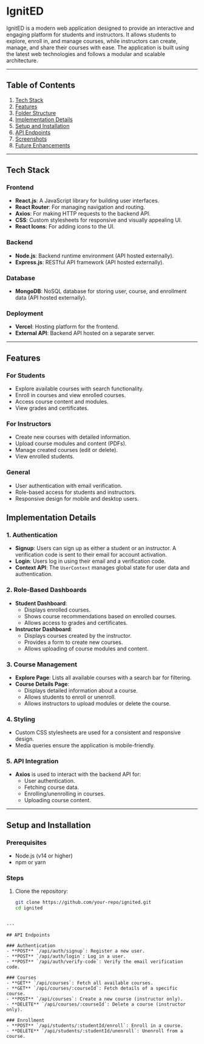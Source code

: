 # IgnitED

IgnitED is a modern web application designed to provide an interactive and engaging platform for students and instructors. It allows students to explore, enroll in, and manage courses, while instructors can create, manage, and share their courses with ease. The application is built using the latest web technologies and follows a modular and scalable architecture.

---

## Table of Contents

1. [Tech Stack](#tech-stack)
2. [Features](#features)
3. [Folder Structure](#folder-structure)
4. [Implementation Details](#implementation-details)
5. [Setup and Installation](#setup-and-installation)
6. [API Endpoints](#api-endpoints)
7. [Screenshots](#screenshots)
8. [Future Enhancements](#future-enhancements)

---

## Tech Stack

### Frontend
- **React.js**: A JavaScript library for building user interfaces.
- **React Router**: For managing navigation and routing.
- **Axios**: For making HTTP requests to the backend API.
- **CSS**: Custom stylesheets for responsive and visually appealing UI.
- **React Icons**: For adding icons to the UI.

### Backend
- **Node.js**: Backend runtime environment (API hosted externally).
- **Express.js**: RESTful API framework (API hosted externally).

### Database
- **MongoDB**: NoSQL database for storing user, course, and enrollment data (API hosted externally).

### Deployment
- **Vercel**: Hosting platform for the frontend.
- **External API**: Backend API hosted on a separate server.

---

## Features

### For Students
- Explore available courses with search functionality.
- Enroll in courses and view enrolled courses.
- Access course content and modules.
- View grades and certificates.

### For Instructors
- Create new courses with detailed information.
- Upload course modules and content (PDFs).
- Manage created courses (edit or delete).
- View enrolled students.

### General
- User authentication with email verification.
- Role-based access for students and instructors.
- Responsive design for mobile and desktop users.


## Implementation Details

### 1. **Authentication**
- **Signup**: Users can sign up as either a student or an instructor. A verification code is sent to their email for account activation.
- **Login**: Users log in using their email and a verification code.
- **Context API**: The `UserContext` manages global state for user data and authentication.

### 2. **Role-Based Dashboards**
- **Student Dashboard**:
  - Displays enrolled courses.
  - Shows course recommendations based on enrolled courses.
  - Allows access to grades and certificates.
- **Instructor Dashboard**:
  - Displays courses created by the instructor.
  - Provides a form to create new courses.
  - Allows uploading of course modules and content.

### 3. **Course Management**
- **Explore Page**: Lists all available courses with a search bar for filtering.
- **Course Details Page**:
  - Displays detailed information about a course.
  - Allows students to enroll or unenroll.
  - Allows instructors to upload modules or delete the course.

### 4. **Styling**
- Custom CSS stylesheets are used for a consistent and responsive design.
- Media queries ensure the application is mobile-friendly.

### 5. **API Integration**
- **Axios** is used to interact with the backend API for:
  - User authentication.
  - Fetching course data.
  - Enrolling/unenrolling in courses.
  - Uploading course content.

---

## Setup and Installation

### Prerequisites
- Node.js (v14 or higher)
- npm or yarn

### Steps
1. Clone the repository:
   ```bash
   git clone https://github.com/your-repo/ignited.git
   cd ignited
```

---

## API Endpoints

### Authentication
- **POST** `/api/auth/signup`: Register a new user.
- **POST** `/api/auth/login`: Log in a user.
- **POST** `/api/auth/verify-code`: Verify the email verification code.

### Courses
- **GET** `/api/courses`: Fetch all available courses.
- **GET** `/api/courses/:courseId`: Fetch details of a specific course.
- **POST** `/api/courses`: Create a new course (instructor only).
- **DELETE** `/api/courses/:courseId`: Delete a course (instructor only).

### Enrollment
- **POST** `/api/students/:studentId/enroll`: Enroll in a course.
- **DELETE** `/api/students/:studentId/unenroll`: Unenroll from a course.
```

